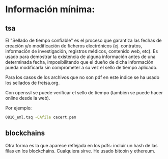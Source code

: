 
# Información mínima:

## tsa

El "Sellado de tiempo confiable" es el proceso que garantiza las
fechas de creación y/o modificación de ficheros electrónicos
(ej. contratos, información de investigación, registros médicos,
contenido web, etc). Es usado para demostrar la existencia de alguna
información antes de una determinada fecha, imposibilitando que el
dueño de dicha información pueda modificarla sin comprometer a su vez
el sello de tiempo aplicado.

Para los casos de los archivos que no son pdf en este índice se ha
usado los sellados de fretsa.org.

Con openssl se puede verificar el sello de tiempo (también se puede
hacer online desde la web).

Por ejemplo:

```bash openssl ts -verify -in 0816_eml.tsr -queryfile
0816_eml.tsq -CAfile cacert.pem
```

## blockchains

Otra forma es la que aparece reflejada en los pdfs: incluir un hash de
las filas en los blockchains. Cualquiera sirve. He usado bitcoin y
ethereum.



